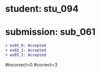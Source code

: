 # student: stu_094
# submission: sub_061

```diff
+ ex03_0: Accepted
+ ex03_1: Accepted
+ ex03_2: Accepted
```
#incorrect=0
#correct=3
